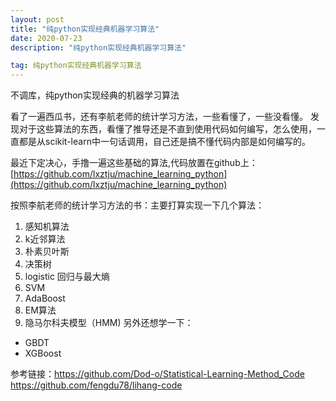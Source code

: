```yaml
---
layout: post
title: "纯python实现经典机器学习算法"
date: 2020-07-23
description: "纯python实现经典机器学习算法"

tag: 纯python实现经典机器学习算法 
--- 
```


不调库，纯python实现经典的机器学习算法

看了一遍西瓜书，还有李航老师的统计学习方法，一些看懂了，一些没看懂。
发现对于这些算法的东西，看懂了推导还是不直到使用代码如何编写，怎么使用，一直都是从scikit-learn中一句话调用，自己还是搞不懂代码内部是如何编写的。

最近下定决心，手撸一遍这些基础的算法,代码放置在github上：[https://github.com/lxztju/machine_learning_python](https://github.com/lxztju/machine_learning_python)

按照李航老师的统计学习方法的书：主要打算实现一下几个算法：
1. 感知机算法
2. k近邻算法
3. 朴素贝叶斯
4. 决策树
5. logistic 回归与最大熵
6. SVM
7. AdaBoost
8. EM算法
9. 隐马尔科夫模型（HMM)
另外还想学一下：
* GBDT
* XGBoost

参考链接：https://github.com/Dod-o/Statistical-Learning-Method_Code
		https://github.com/fengdu78/lihang-code